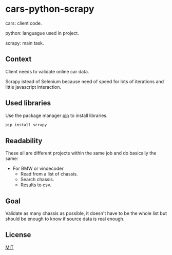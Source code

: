 # cars-python-scrapy

cars: client code.

python: languague used in project.

scrapy: main task.



## Context
Client needs to validate online car data.


Scrapy istead of Selenium because need of speed for lots of iterations and little javascript interaction.


## Used libraries

Use the package manager [pip](https://pip.pypa.io/en/stable/) to install libraries.

```bash
pip install scrapy
```

## Readability

These all are different projects within the same job and do basically the same:
- For BMW or vindecoder
  - Read from a list of chassis.
  - Search chassis.
  - Results to csv.


## Goal
Validate as many chassis as possible, it doesn't have to be the whole list but should be enough to know if source data is real enough.


## License
[MIT](https://choosealicense.com/licenses/mit/)